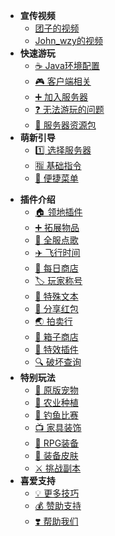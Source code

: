 * **宣传视频**
  * [团子的视频](dangoburn_video.md)
  * [John_wzy的视频](john_wzy_video.md)
* **快速游玩**
  * [☕ Java环境配置](java.md)
  * [🎮 客户端相关](client.md)
  * [➕ 加入服务器](join.md)
  * [❓ 无法游玩的问题](cantjoin.md)
  * [💼 服务器资源包](resourcepack.md)
  <!-- * [📡 入服指南](joinproblem.md) -->
* **萌新引导**
  * [1️⃣ 选择服务器](select_server.md)
  * [🈯 基础指令](command.md)
  * [📱 便捷菜单](menu.md)

<!-- * **简单介绍**
  * [Hello, DripDrop!](about.md)
  * [小服里有好风光](promote.md) -->

* **插件介绍**
  * [🏠 领地插件](residence.md)
  * [➕ 拓展物品](itemsadder.md)
  * [📀 全服点歌](allmusic.md)
  * [✈️ 飞行时间](fly.md)
  * [🏪 每日商店](dailyshop.md)
  * [🏷️ 玩家称号](tags.md)
  * [📝 特殊文本](text.md)
  * [🧧 分享红包](redpacket.md)
  * [🌏 拍卖行](auction.md)
  * [🧰 箱子商店](quickshop.md)
  * [🌈 特效插件](procosmetics.md)
  * [🔍 破坏查询](coreprotect.md)
* **特别玩法**
  * [🐖 原版宠物](mypet.md)
  * [🌱 农业种植](farm.md)
  * [🐋 钓鱼比赛](fishing.md)
  * [📺 家具装饰](furniture.md)
  * [🔨 RPG装备](rpgitem.md)
  * [🔱 装备皮肤](itemskin.md)
  * [⚔️ 挑战副本](boss.md)
* **喜爱支持**
  * [💡 更多技巧](tips.md)
  * [💰 赞助支持](donate.md)
  * [❣️ 帮助我们](helpus.md)